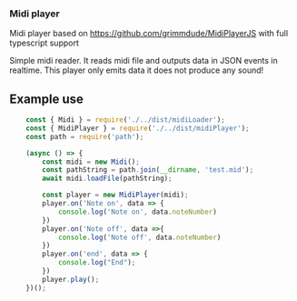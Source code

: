 ### Midi player

Midi player based on https://github.com/grimmdude/MidiPlayerJS with full typescript support

Simple midi reader. It reads midi file and outputs data in JSON events in realtime. This player only emits data it does not produce any sound!



## Example use
```ts
    const { Midi } = require('./../dist/midiLoader');
    const { MidiPlayer } = require('./../dist/midiPlayer');
    const path = require('path');

    (async () => {
        const midi = new Midi();
        const pathString = path.join(__dirname, 'test.mid'); 
        await midi.loadFile(pathString);

        const player = new MidiPlayer(midi);
        player.on('Note on', data => {
            console.log('Note on', data.noteNumber)
        })
        player.on('Note off', data =>{
            console.log('Note off', data.noteNumber)
        })
        player.on('end', data => {
            console.log("End");
        })
        player.play();
    })();

```
